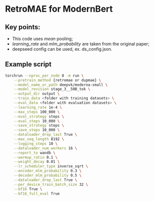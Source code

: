 # RetroMAE for ModernBert

## Key points:
- This code uses *mean* pooling;
- *learning_rate* and *mlm_probability* are taken from the original paper;
- deepseed config can be used, ex. ds_config.json.

## Example script

```bash
torchrun --nproc_per_node 8 -m run \
    --pretrain_method {retromae or dupmae} \
    --model_name_or_path deepvk/moderna-small \
    --model_revision stage_3__50B_tok \
    --output_dir output \
    --train_data <folder with training datasets> \
    --eval_data <folder with evaluation datasets> \
    --learning_rate 1e-4 \
    --max_steps 100_000 \
    --eval_strategy steps \
    --eval_steps 10_000 \
    --save_strategy steps \
    --save_steps 10_000 \
    --dataloader_drop_last True \
    --max_seq_length 8192 \
    --logging_steps 10 \
    --dataloader_num_workers 16 \
    --report_to wandb \
    --warmup_ratio 0.1 \
    --weight_decay 0.01 \
    --lr_scheduler_type inverse_sqrt \
    --encoder_mlm_probability 0.3 \
    --decoder_mlm_probability 0.5 \
    --dataloader_drop_last True \
    --per_device_train_batch_size 32 \
    --bf16 True \
    --bf16_full_eval True
```

